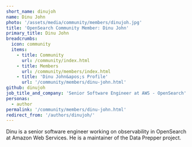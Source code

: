 ```yaml
---
short_name: dinujoh
name: Dinu John
photo: '/assets/media/community/members/dinujoh.jpg'
title: 'OpenSearch Community Member: Dinu John'
primary_title: Dinu John
breadcrumbs:
  icon: community
  items:
    - title: Community
      url: /community/index.html
    - title: Members
      url: /community/members/index.html
    - title: 'Dinu John&apos;s Profile'
      url: '/community/members/dinu-john.html'
github: dinujoh
job_title_and_company: 'Senior Software Engineer at AWS - OpenSearch'
personas:
  - author
permalink: '/community/members/dinu-john.html'
redirect_from: '/authors/dinujoh/'
---
```


Dinu is a senior software engineer working on observability in OpenSearch at Amazon Web Services. He is a maintainer of the Data Prepper project.
